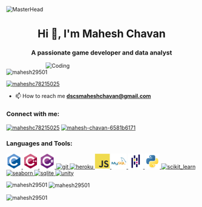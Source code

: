 ![MasterHead](https://www.niit.com/india/sites/default/files/2021-05/Game-Development-01.jpg)
<h1 align="center">Hi 👋, I'm Mahesh Chavan</h1>
<h3 align="center">A passionate game developer and data analyst</h3>
<img align="right" alt="Coding" width="400" src="https://cdn.dribbble.com/users/1403191/screenshots/6247545/2gif.gif">
<p align="left"> <img src="https://komarev.com/ghpvc/?username=mahesh29501&label=Profile%20views&color=0e75b6&style=flat" alt="mahesh29501" /> </p>

<p align="left"> <a href="https://twitter.com/maheshc78215025" target="blank"><img src="https://img.shields.io/twitter/follow/maheshc78215025?logo=twitter&style=for-the-badge" alt="maheshc78215025" /></a> </p>

- 📫 How to reach me **dscsmaheshchavan@gmail.com**

<h3 align="left">Connect with me:</h3>
<p align="left">
<a href="https://twitter.com/maheshc78215025" target="blank"><img align="center" src="https://raw.githubusercontent.com/rahuldkjain/github-profile-readme-generator/master/src/images/icons/Social/twitter.svg" alt="maheshc78215025" height="30" width="40" /></a>
<a href="https://linkedin.com/in/mahesh-chavan-6581b6171" target="blank"><img align="center" src="https://raw.githubusercontent.com/rahuldkjain/github-profile-readme-generator/master/src/images/icons/Social/linked-in-alt.svg" alt="mahesh-chavan-6581b6171" height="30" width="40" /></a>
</p>

<h3 align="left">Languages and Tools:</h3>
<p align="left"> <a href="https://www.cprogramming.com/" target="_blank" rel="noreferrer"> <img src="https://raw.githubusercontent.com/devicons/devicon/master/icons/c/c-original.svg" alt="c" width="40" height="40"/> </a> <a href="https://www.w3schools.com/cpp/" target="_blank" rel="noreferrer"> <img src="https://raw.githubusercontent.com/devicons/devicon/master/icons/cplusplus/cplusplus-original.svg" alt="cplusplus" width="40" height="40"/> </a> <a href="https://www.w3schools.com/cs/" target="_blank" rel="noreferrer"> <img src="https://raw.githubusercontent.com/devicons/devicon/master/icons/csharp/csharp-original.svg" alt="csharp" width="40" height="40"/> </a> <a href="https://git-scm.com/" target="_blank" rel="noreferrer"> <img src="https://www.vectorlogo.zone/logos/git-scm/git-scm-icon.svg" alt="git" width="40" height="40"/> </a> <a href="https://heroku.com" target="_blank" rel="noreferrer"> <img src="https://www.vectorlogo.zone/logos/heroku/heroku-icon.svg" alt="heroku" width="40" height="40"/> </a> <a href="https://developer.mozilla.org/en-US/docs/Web/JavaScript" target="_blank" rel="noreferrer"> <img src="https://raw.githubusercontent.com/devicons/devicon/master/icons/javascript/javascript-original.svg" alt="javascript" width="40" height="40"/> </a> <a href="https://www.mysql.com/" target="_blank" rel="noreferrer"> <img src="https://raw.githubusercontent.com/devicons/devicon/master/icons/mysql/mysql-original-wordmark.svg" alt="mysql" width="40" height="40"/> </a> <a href="https://pandas.pydata.org/" target="_blank" rel="noreferrer"> <img src="https://raw.githubusercontent.com/devicons/devicon/2ae2a900d2f041da66e950e4d48052658d850630/icons/pandas/pandas-original.svg" alt="pandas" width="40" height="40"/> </a> <a href="https://www.python.org" target="_blank" rel="noreferrer"> <img src="https://raw.githubusercontent.com/devicons/devicon/master/icons/python/python-original.svg" alt="python" width="40" height="40"/> </a> <a href="https://scikit-learn.org/" target="_blank" rel="noreferrer"> <img src="https://upload.wikimedia.org/wikipedia/commons/0/05/Scikit_learn_logo_small.svg" alt="scikit_learn" width="40" height="40"/> </a> <a href="https://seaborn.pydata.org/" target="_blank" rel="noreferrer"> <img src="https://seaborn.pydata.org/_images/logo-mark-lightbg.svg" alt="seaborn" width="40" height="40"/> </a> <a href="https://www.sqlite.org/" target="_blank" rel="noreferrer"> <img src="https://www.vectorlogo.zone/logos/sqlite/sqlite-icon.svg" alt="sqlite" width="40" height="40"/> </a> <a href="https://unity.com/" target="_blank" rel="noreferrer"> <img src="https://www.vectorlogo.zone/logos/unity3d/unity3d-icon.svg" alt="unity" width="40" height="40"/> </a> </p>

<p><img align="left" src="https://github-readme-stats.vercel.app/api/top-langs?username=mahesh29501&show_icons=true&locale=en&layout=compact" alt="mahesh29501" /></p>

<p>&nbsp;<img align="center" src="https://github-readme-stats.vercel.app/api?username=mahesh29501&show_icons=true&locale=en" alt="mahesh29501" /></p>

<p><img align="center" src="https://github-readme-streak-stats.herokuapp.com/?user=mahesh29501&" alt="mahesh29501" /></p>
